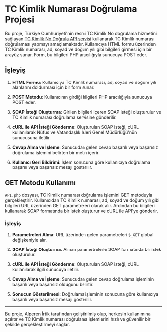 # TC Kimlik Numarası Doğrulama Projesi

Bu proje, Türkiye Cumhuriyeti'nin resmi TC Kimlik No doğrulama hizmetini sağlayan [TC Kimlik No Doğrula API servisi](http://tckimlik.nvi.gov.tr/WS/TCKimlikNoDogrula) kullanarak TC Kimlik numarası doğrulaması yapmayı amaçlamaktadır. Kullanıcıya HTML formu üzerinden TC Kimlik numarası, ad, soyad ve doğum yılı gibi bilgileri girmesi için bir arayüz sunar. Form, bu bilgileri PHP aracılığıyla sunucuya POST eder.

## İşleyiş

1. **HTML Formu**: Kullanıcıya TC Kimlik numarası, ad, soyad ve doğum yılı alanlarını doldurması için bir form sunar.
   
2. **POST Metodu**: Kullanıcının girdiği bilgileri PHP aracılığıyla sunucuya POST eder.
   
3. **SOAP İsteği Oluşturma**: Girilen bilgileri içeren SOAP isteği oluşturulur ve TC Kimlik numarası doğrulama servisine gönderilir.
   
4. **cURL ile API İsteği Gönderme**: Oluşturulan SOAP isteği, cURL kullanılarak Nüfus ve Vatandaşlık İşleri Genel Müdürlüğü'nün sunucusuna iletilir.
   
5. **Cevap Alma ve İşleme**: Sunucudan gelen cevap başarılı veya başarısız doğrulama işlemini belirten bir metin içerir.
   
6. **Kullanıcı Geri Bildirimi**: İşlem sonucuna göre kullanıcıya doğrulama başarılı veya başarısız mesajı gösterilir.

## GET Metodu Kullanımı

`API.php` dosyası, TC Kimlik numarası doğrulama işlemini GET metoduyla gerçekleştirir. Kullanıcıdan TC Kimlik numarası, ad, soyad ve doğum yılı gibi bilgileri URL üzerinden GET parametreleri olarak alır. Ardından bu bilgileri kullanarak SOAP formatında bir istek oluşturur ve cURL ile API'ye gönderir.

### İşleyiş

1. **Parametreleri Alma**: URL üzerinden gelen parametreleri `$_GET` global değişkeniyle alır.
   
2. **SOAP İsteği Oluşturma**: Alınan parametrelerle SOAP formatında bir istek oluşturulur.
   
3. **cURL ile API İsteği Gönderme**: Oluşturulan SOAP isteği, cURL kullanılarak ilgili sunucuya iletilir.
   
4. **Cevap Alma ve İşleme**: Sunucudan gelen cevap doğrulama işleminin başarılı veya başarısız olduğunu belirtir.
   
5. **Sonucun Gösterilmesi**: Doğrulama işleminin sonucuna göre kullanıcıya başarılı veya başarısız mesajı gösterilir.

---

Bu proje, Alperen İrtik tarafından geliştirilmiş olup, herkesin kullanımına açıktır ve TC Kimlik numarası doğrulama işlemlerini hızlı ve güvenilir bir şekilde gerçekleştirmeyi sağlar.
